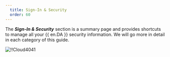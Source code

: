```yaml
---
  title: Sign-In & Security
  order: 60
---
```

The ***Sign-In & Security*** section is a summary page and provides shortcuts to manage all your {{ en.DA }} security information. We will go more in detail in each category of this guide.  

![!!Cloud4041](https://webdevolutions.azureedge.net/docs/en/cloud/Cloud4041.png) 
